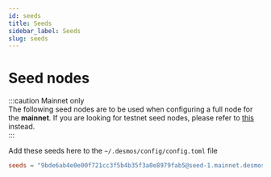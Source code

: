 ```yaml
---
id: seeds
title: Seeds
sidebar_label: Seeds
slug: seeds
---
```


# Seed nodes
:::caution Mainnet only   
The following seed nodes are to be used when configuring a full node for the **mainnet**. If you are looking for testnet seed nodes, please refer to [this](docs/05-testnet/03-join-public/seeds.md) instead.  
:::

Add these seeds here to the `~/.desmos/config/config.toml` file
```toml
seeds = "9bde6ab4e0e00f721cc3f5b4b35f3a0e8979fab5@seed-1.mainnet.desmos.network:26656,5c86915026093f9a2f81e5910107cf14676b48fc@seed-2.mainnet.desmos.network:26656,45105c7241068904bdf5a32c86ee45979794637f@seed-3.mainnet.desmos.network:26656"
```
